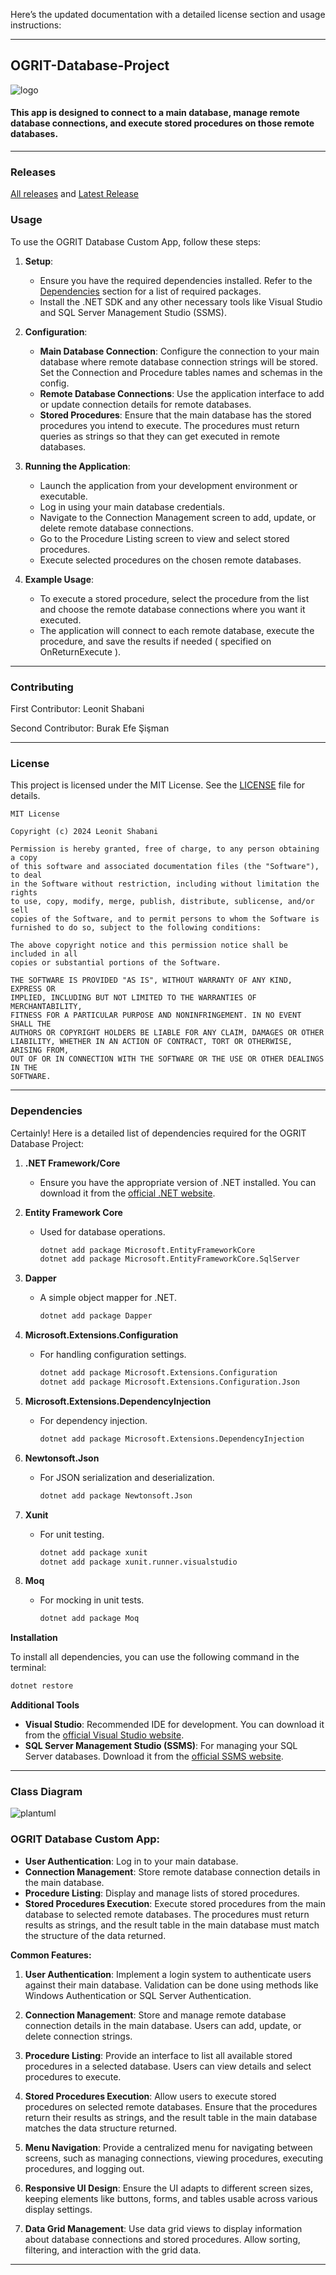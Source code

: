 Here’s the updated documentation with a detailed license section and usage instructions:

---

## OGRIT-Database-Project

![logo](https://www.ogrit.net/sites/default/files/2024-03/logo%20%281%29.png)

#### This app is designed to connect to a main database, manage remote database connections, and execute stored procedures on those remote databases.

---

### Releases

[All releases](https://github.com/FP-Leo/OGRIT-Uygulama-Projesi/releases) and [Latest Release](https://github.com/FP-Leo/OGRIT-Uygulama-Projesi/releases/latest)

### Usage

To use the OGRIT Database Custom App, follow these steps:

1. **Setup**:
   - Ensure you have the required dependencies installed. Refer to the [Dependencies](#dependencies) section for a list of required packages.
   - Install the .NET SDK and any other necessary tools like Visual Studio and SQL Server Management Studio (SSMS).

2. **Configuration**:
   - **Main Database Connection**: Configure the connection to your main database where remote database connection strings will be stored. Set the Connection and Procedure tables names and schemas in the config.
   - **Remote Database Connections**: Use the application interface to add or update connection details for remote databases.
   - **Stored Procedures**: Ensure that the main database has the stored procedures you intend to execute. The procedures must return queries as strings so that they can get executed in remote databases.

3. **Running the Application**:
   - Launch the application from your development environment or executable.
   - Log in using your main database credentials.
   - Navigate to the Connection Management screen to add, update, or delete remote database connections.
   - Go to the Procedure Listing screen to view and select stored procedures.
   - Execute selected procedures on the chosen remote databases. 

4. **Example Usage**:
   - To execute a stored procedure, select the procedure from the list and choose the remote database connections where you want it executed.
   - The application will connect to each remote database, execute the procedure, and save the results if needed ( specified on OnReturnExecute ).

---

### Contributing

First Contributor:  Leonit Shabani

Second Contributor: Burak Efe Şişman

---

### License

This project is licensed under the MIT License. See the [LICENSE](LICENSE) file for details.

```
MIT License

Copyright (c) 2024 Leonit Shabani

Permission is hereby granted, free of charge, to any person obtaining a copy
of this software and associated documentation files (the "Software"), to deal
in the Software without restriction, including without limitation the rights
to use, copy, modify, merge, publish, distribute, sublicense, and/or sell
copies of the Software, and to permit persons to whom the Software is
furnished to do so, subject to the following conditions:

The above copyright notice and this permission notice shall be included in all
copies or substantial portions of the Software.

THE SOFTWARE IS PROVIDED "AS IS", WITHOUT WARRANTY OF ANY KIND, EXPRESS OR
IMPLIED, INCLUDING BUT NOT LIMITED TO THE WARRANTIES OF MERCHANTABILITY,
FITNESS FOR A PARTICULAR PURPOSE AND NONINFRINGEMENT. IN NO EVENT SHALL THE
AUTHORS OR COPYRIGHT HOLDERS BE LIABLE FOR ANY CLAIM, DAMAGES OR OTHER
LIABILITY, WHETHER IN AN ACTION OF CONTRACT, TORT OR OTHERWISE, ARISING FROM,
OUT OF OR IN CONNECTION WITH THE SOFTWARE OR THE USE OR OTHER DEALINGS IN THE
SOFTWARE.
```

---

### Dependencies

Certainly! Here is a detailed list of dependencies required for the OGRIT Database Project:

1. **.NET Framework/Core**
   - Ensure you have the appropriate version of .NET installed. You can download it from the [official .NET website](https://dotnet.microsoft.com/download).

2. **Entity Framework Core**
   - Used for database operations.
     ```sh
     dotnet add package Microsoft.EntityFrameworkCore
     dotnet add package Microsoft.EntityFrameworkCore.SqlServer
     ```

3. **Dapper**
   - A simple object mapper for .NET.
     ```sh
     dotnet add package Dapper
     ```

4. **Microsoft.Extensions.Configuration**
   - For handling configuration settings.
     ```sh
     dotnet add package Microsoft.Extensions.Configuration
     dotnet add package Microsoft.Extensions.Configuration.Json
     ```

5. **Microsoft.Extensions.DependencyInjection**
   - For dependency injection.
     ```sh
     dotnet add package Microsoft.Extensions.DependencyInjection
     ```

6. **Newtonsoft.Json**
   - For JSON serialization and deserialization.
     ```sh
     dotnet add package Newtonsoft.Json
     ```

7. **Xunit**
   - For unit testing.
     ```sh
     dotnet add package xunit
     dotnet add package xunit.runner.visualstudio
     ```

8. **Moq**
   - For mocking in unit tests.
     ```sh
     dotnet add package Moq
     ```

**Installation**

To install all dependencies, you can use the following command in the terminal:
```sh
dotnet restore
```

**Additional Tools**

- **Visual Studio**: Recommended IDE for development. You can download it from the [official Visual Studio website](https://visualstudio.microsoft.com/).
- **SQL Server Management Studio (SSMS)**: For managing your SQL Server databases. Download it from the [official SSMS website](https://docs.microsoft.com/sql/ssms/download-sql-server-management-studio-ssms).

---

### Class Diagram

![plantuml](https://www.plantuml.com/plantuml/png/hLDTZjD037wVKymRgT1UW0U4jh1LfQrOci8h6X8tEzfPJ-NnQ2iXpi8Lw1tAlKZ8pwHcu8NDInpxi_tP-Vmci26EZqwzqENvXEVJtXbIbJCXw8snkFJ8v9q3qb-LRf-NsuZ5GdrJ0wYi202NzmOReD5vwvirzf4nhNLPl8xC7ZyldQqUYaKVA867xEAYbgxwzwpN1Z2cgY8v1MM17henQ1fevq6esFeibqyMdkx8Lr17WXpWtH6goF1Fp8TeMVYd2QR4MnluZr5MVkUxCTuVEeAPYPe1a5QtXJr1k0Sg9alJQ0sm6-lSMyDcHROkEcDdlZZGzMZD-CdvmdDmxFgNja7ZYcJg_MJEX526qaUgO4Op_7OaJ7dtTqnIPIThYyqb_KxC5YFyfmoJXagcjideNsC0ue-7sZ3SU7gSBWO2y1eFaJll3ewScWg_BAtPNqDViHvoLi0ILIpqAosTYU-qfzdtrZ-fzkRFFvpz-Vt1EY0bpltgwlNyZZFXT8-vgFW7IisAzV7vccKqi-IkMmBaJab2icgMC4b4YS8JBAqnNrUYb11XffLKJ7xoNm00)

### OGRIT Database Custom App:

- **User Authentication**: Log in to your main database.
- **Connection Management**: Store remote database connection details in the main database.
- **Procedure Listing**: Display and manage lists of stored procedures.
- **Stored Procedures Execution**: Execute stored procedures from the main database to selected remote databases. The procedures must return results as strings, and the result table in the main database must match the structure of the data returned.

**Common Features:**

1. **User Authentication**: Implement a login system to authenticate users against their main database. Validation can be done using methods like Windows Authentication or SQL Server Authentication.

2. **Connection Management**: Store and manage remote database connection details in the main database. Users can add, update, or delete connection strings.

3. **Procedure Listing**: Provide an interface to list all available stored procedures in a selected database. Users can view details and select procedures to execute.

4. **Stored Procedures Execution**: Allow users to execute stored procedures on selected remote databases. Ensure that the procedures return their results as strings, and the result table in the main database matches the data structure returned.

5. **Menu Navigation**: Provide a centralized menu for navigating between screens, such as managing connections, viewing procedures, executing procedures, and logging out.

6. **Responsive UI Design**: Ensure the UI adapts to different screen sizes, keeping elements like buttons, forms, and tables usable across various display settings.

7. **Data Grid Management**: Use data grid views to display information about database connections and stored procedures. Allow sorting, filtering, and interaction with the grid data.

---
